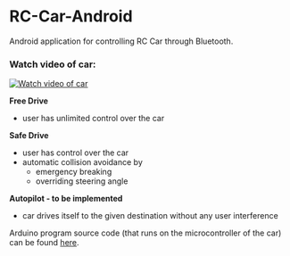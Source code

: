 # RC-Car-Android
Android application for controlling RC Car through Bluetooth.

### Watch video of car:

[![Watch video of car](https://img.youtube.com/vi/ePNNKM2OuNE/0.jpg)](https://www.youtube.com/watch?v=ePNNKM2OuNE)

**Free Drive**
- user has unlimited control over the car

**Safe Drive**
- user has control over the car
- automatic collision avoidance by
  - emergency breaking
  - overriding steering angle

**Autopilot - to be implemented**
- car drives itself to the given destination without any user interference

Arduino program source code (that runs on the microcontroller of the car) can be found [here](https://github.com/somaveszelovszki/RC-Car-Arduino).
